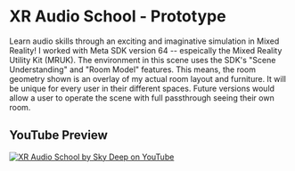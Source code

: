 # XR Audio School - Prototype
Learn audio skills through an exciting and imaginative simulation in Mixed Reality!
I worked with Meta SDK version 64  -- espeically the Mixed Reality Utility Kit (MRUK).
The environment in this scene uses the SDK's "Scene Understanding" and "Room Model" features. This means, the room geometry shown is an overlay of my actual room layout and furniture. It will be unique for every user in their different spaces.
Future versions would allow a user to operate the scene with full passthrough seeing their own room.

## YouTube Preview

[![XR Audio School by Sky Deep on YouTube](https://i.ytimg.com/vi/MfWdRODUjZQ/maxresdefault.jpg)](https://www.youtube.com/watch?v=MfWdRODUjZQ "XR Audio School Prototype")
